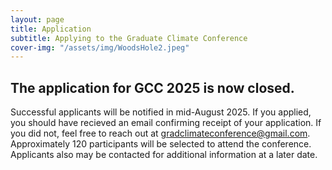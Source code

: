 ```yaml
---
layout: page
title: Application
subtitle: Applying to the Graduate Climate Conference
cover-img: "/assets/img/WoodsHole2.jpeg"
---
```

<!--<p align="center"><font size="20"><strong>Application Link: </strong></font></p>

<style>
.button {
  border: none;
  color: black;
  padding: 1.5rem 3rem;
  text-align: center;
  text-decoration: none;
  display: inline-block;
  margin: 4px 2px;
  transition-duration: 0.3s;
  cursor: pointer;
  background-color: #8FBC8F; 
  border: 4px solid #8FBC8F;
  border-radius: 20px;
  box-shadow: 2px 2px 2px black;
}

.button:hover {
  background-color:lightgray;
  color: #0085A1;
  box-shadow: 2px 2px 2px black;
  text-decoration: underline;
}
</style>

<div class="text-center">
  <a target="_blank" href="https://forms.gle/vCZsuyizsSuYM2Ms6">
    <div class="button">Apply to the GCC!</div>
  </a>
</div>

<!--<div class="text-center">
<a target="_blank" href="https://forms.gle/vCZsuyizsSuYM2Ms6">
<button class="button">Apply to the GCC!</button> </a>
</div>-->


## The application for GCC 2025 is now closed. 
Successful applicants will be notified in mid-August 2025. If you applied, you should have recieved an email confirming receipt of your application. If you did not, feel free to reach out at [gradclimateconference@gmail.com](mailto:gradclimateconference@gmail.com). Approximately 120 participants will be selected to attend the conference. Applicants also may be contacted for additional information at a later date.


<!-- ### Application for GCC 2024 are closed! -->


<!-- ### Eligibility-->
<!-- The GCC welcomes applications from graduate students conducting climate-related research in any discipline. __Eligible applicants must be enrolled in a graduate program in Fall 2025.__ We encourage abstract submissions from diverse fields such as atmospheric sciences, biology, environmental management, forestry and fisheries sciences, oceanography, communication, public policy studies, urban planning, public health, and any other climate-related disciplines. The research does not need to be complete and can include proposed research in its early stages. All participants are required to give a research presentation (oral presentation or poster) during the conference with limited spots available for oral presentations. We value and encourage the contributions from individuals froma wide range of backgrounds in STEM.-->

<!--### Applications for GCC 2025 will begin by mid-May. Please check this site regularly for updates.-->
<!--### Application Instructions-->

<!--All attendees share either an oral or a poster presentation about their research. There are a limited number of oral presentation slots available. Additional information regarding the presentation formats is available on the [Logistics](https://graduateclimateconference.github.io/logistics/) page.

In addition to your basic contact information, the application will require you to submit:
- an abstract (max 250 words) describing your research, reviewed for:
    - Clearly stated relevance to climate 
    - Scientific merit (contribution of original research with clear broader implications)
    - Clarity of message and ideas
    - Accessibility to all GCC participants (across many fields)
- a personal statement (max 250 words) ​describing how you see yourself contributing to the GCC and the larger research community that highlights any of the following:
    - Special interests, perspectives, skills, or future goals
    - Aspects of your personal history, background, or identity that have shaped and impacted your experience in science
    - Demonstrated experience or interest in contributing to service, teaching, mentoring, and/or efforts to support diversity and inclusion
    - We are looking for authenticity, not any specific response. Please refrain from restating your resume or CV (we're not looking for a list of awards, accomplishments, etc.).
- your preference for an oral/poster presentation
- if you require travel assistance funding to attend the conference-->

<!--### __Applications for GCC 2025 are now closed.__ --> 
